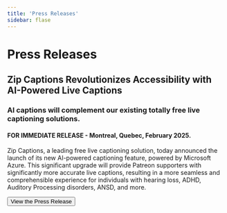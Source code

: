 ```yaml
---
title: 'Press Releases'
sidebar: flase
---
```


# Press Releases



<form action="./files/Press Release - AI Captions.pdf" target="_blank">
<h2> Zip Captions Revolutionizes Accessibility with AI-Powered Live Captions</h2>
<h3>AI captions will complement our existing totally free live captioning solutions.</h3>

<h4>FOR IMMEDIATE RELEASE - Montreal, Quebec, February 2025.</h4>

Zip Captions, a leading free live captioning solution, today announced the launch of its new AI-powered
captioning feature, powered by Microsoft Azure. This significant upgrade will provide Patreon supporters with
significantly more accurate live captions, resulting in a more seamless and comprehensible experience for
individuals with hearing loss, ADHD, Auditory Processing disorders, ANSD, and more.

<input type="submit" value="View the Press Release" />
</form>